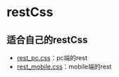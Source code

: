 # restCss
## 适合自己的restCss
- [rest_pc.css](https://github.com/2ue/restCss/blob/master/rest_pc.css)：pc端的rest
- [rest_mobile.css](https://github.com/2ue/restCss/blob/master/rest_mobile.css)：mobile端的rest